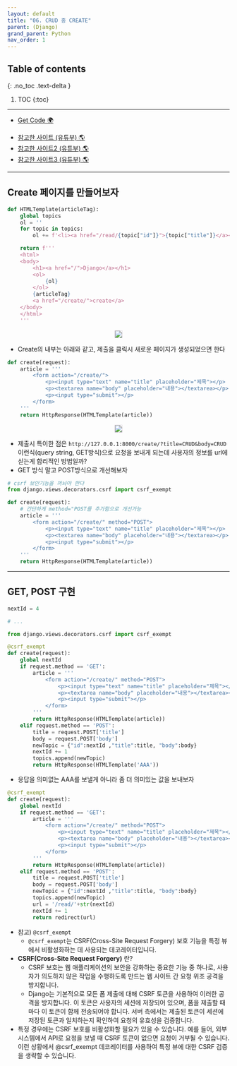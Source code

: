 ```yaml
---
layout: default
title: "06. CRUD 중 CREATE"
parent: (Django)
grand_parent: Python
nav_order: 1
---
```


## Table of contents
{: .no_toc .text-delta }

1. TOC
{:toc}

---

* [Get Code 🌍](https://github.com/Arthur880708/QuantumTrade.BackEnd)
- [참고한 사이트 (유튜부) 🌎](https://www.youtube.com/watch?v=MZqIjlJqeR0&list=PLuHgQVnccGMDLp4GH-rgQhVKqqZawlNwG&index=9)
- [참고한 사이트2 (유튜부) 🌎](https://www.youtube.com/watch?v=JVoKGD9nrY0&list=PLuHgQVnccGMDLp4GH-rgQhVKqqZawlNwG&index=10)
- [참고한 사이트3 (유튜부) 🌎](https://www.youtube.com/watch?v=rIr0TAVgrS4&list=PLuHgQVnccGMDLp4GH-rgQhVKqqZawlNwG&index=11)

---

## Create 페이지를 만들어보자

```py
def HTMLTemplate(articleTag):
    global topics
    ol = ''
    for topic in topics:
        ol += f'<li><a href="/read/{topic["id"]}">{topic["title"]}</a></li>'

    return f'''
    <html>
    <body>
        <h1><a href="/">Django</a></h1>
        <ol>
            {ol}
        </ol>
        {articleTag}
        <a href="/create/">create</a>
    </body>
    </html>
    '''
```

<p align="center">
  <img src="https://taehyungs-programming-blog.github.io/blog/assets/images/python/django/basic-6-1.png" style="border-radius:5%;border:1px solid #e6e1e8"/>
</p>

* Create의 내부는 아래와 같고, 제출을 클릭시 새로운 페이지가 생성되었으면 한다

```py
def create(request):
    article = '''
        <form action="/create/">
            <p><input type="text" name="title" placeholder="제목"></p>
            <p><textarea name="body" placeholder="내용"></textarea></p>
            <p><input type="submit"></p>
        </form>
    '''
    return HttpResponse(HTMLTemplate(article))
```

<p align="center">
  <img src="https://taehyungs-programming-blog.github.io/blog/assets/images/python/django/basic-6-1.png" style="border-radius:5%;border:1px solid #e6e1e8"/>
</p>

* 제출시 특이한 점은 `http://127.0.0.1:8000/create/?title=CRUD&body=CRUD` 이런식(query string, GET방식)으로 요청을 보내게 되는데 사용자의 정보를 url에 싣는게 합리적인 방법일까?
* GET 방식 말고 POST방식으로 개선해보자

```py
# csrf 보안기능을 꺼놔야 한다
from django.views.decorators.csrf import csrf_exempt

def create(request):
    # 간단하게 method="POST를 추가함으로 개선가능
    article = '''
        <form action="/create/" method="POST">
            <p><input type="text" name="title" placeholder="제목"></p>
            <p><textarea name="body" placeholder="내용"></textarea></p>
            <p><input type="submit"></p>
        </form>
    '''
    return HttpResponse(HTMLTemplate(article))
```

---

## GET, POST 구현

```py
nextId = 4

# ...

from django.views.decorators.csrf import csrf_exempt

@csrf_exempt
def create(request):
    global nextId
    if request.method == 'GET':
        article = '''
            <form action="/create/" method="POST">
                <p><input type="text" name="title" placeholder="제목"></p>
                <p><textarea name="body" placeholder="내용"></textarea></p>
                <p><input type="submit"></p>
            </form>
        '''
        return HttpResponse(HTMLTemplate(article))
    elif request.method == 'POST':
        title = request.POST['title']
        body = request.POST['body']
        newTopic = {"id":nextId ,"title":title, "body":body}
        nextId += 1
        topics.append(newTopic)
        return HttpResponse(HTMLTemplate('AAA'))
```

* 응답을 의미없는 AAA를 보낼게 아니라 좀 더 의미있는 값을 보내보자

```py
@csrf_exempt
def create(request):
    global nextId
    if request.method == 'GET':
        article = '''
            <form action="/create/" method="POST">
                <p><input type="text" name="title" placeholder="제목"></p>
                <p><textarea name="body" placeholder="내용"></textarea></p>
                <p><input type="submit"></p>
            </form>
        '''
        return HttpResponse(HTMLTemplate(article))
    elif request.method == 'POST':
        title = request.POST['title']
        body = request.POST['body']
        newTopic = {"id":nextId ,"title":title, "body":body}
        topics.append(newTopic)
        url = '/read/'+str(nextId)
        nextId += 1
        return redirect(url)
```

* 참고) `@csrf_exempt`
    * `@csrf_exempt`는 CSRF(Cross-Site Request Forgery) 보호 기능을 특정 뷰에서 비활성화하는 데 사용되는 데코레이터입니다. 
* **CSRF(Cross-Site Request Forgery)** 란?
    * CSRF 보호는 웹 애플리케이션의 보안을 강화하는 중요한 기능 중 하나로, 사용자가 의도하지 않은 작업을 수행하도록 만드는 웹 사이트 간 요청 위조 공격을 방지합니다.
    * Django는 기본적으로 모든 폼 제출에 대해 CSRF 토큰을 사용하여 이러한 공격을 방지합니다. 이 토큰은 사용자의 세션에 저장되어 있으며, 폼을 제출할 때마다 이 토큰이 함께 전송되어야 합니다. 서버 측에서는 제출된 토큰이 세션에 저장된 토큰과 일치하는지 확인하여 요청의 유효성을 검증합니다.
* 특정 경우에는 CSRF 보호를 비활성화할 필요가 있을 수 있습니다. 예를 들어, 외부 시스템에서 API로 요청을 보낼 때 CSRF 토큰이 없으면 요청이 거부될 수 있습니다. 이런 상황에서 @csrf_exempt 데코레이터를 사용하여 특정 뷰에 대한 CSRF 검증을 생략할 수 있습니다.